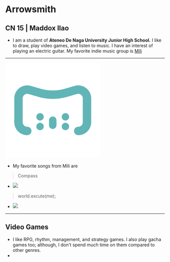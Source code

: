 # Arrowsmith
## CN 15 | Maddox Ilao
- I am a student of **Ateneo De Naga University Junior High School.** I like to draw, play video games, and listen to music. I have an interest of playing an electric guitar. My favorite indie music group is [Mili](https://www.youtube.com/channel/UCVh47EKH9VLresRqiYi9txw)
---
![alt text](https://github.com/static-generator/arrowsmith15/blob/5f516864014303eb342a2b03ef38cb1e85beff42/Mili%2Blogo_no%2Bback_SQ%20(1).png)
- My favorite songs from Mili are
> Compass
- <img src="https://i.scdn.co/image/ab67616d0000b273fff7c567fe1a0a5144862109" width="500">
>
> world.excute(me);
- <img src="https://i.ytimg.com/vi/ESx_hy1n7HA/maxresdefault.jpg" width="500">
---
## Video Games
- I like RPG, rhythm, management, and strategy games. I also play gacha games too; although, I don't spend much time on them compared to other genres.
- 

